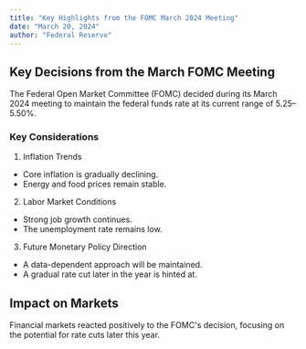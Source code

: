 ```yaml
---
title: "Key Highlights from the FOMC March 2024 Meeting"
date: "March 20, 2024"
author: "Federal Reserve"
---
```


## Key Decisions from the March FOMC Meeting

The Federal Open Market Committee (FOMC) decided during its March 2024 meeting to maintain the federal funds rate at its current range of 5.25–5.50%.

### Key Considerations

1. Inflation Trends
- Core inflation is gradually declining.
- Energy and food prices remain stable.

2. Labor Market Conditions
- Strong job growth continues.
- The unemployment rate remains low.

3. Future Monetary Policy Direction
- A data-dependent approach will be maintained.
- A gradual rate cut later in the year is hinted at.

## Impact on Markets

Financial markets reacted positively to the FOMC's decision, focusing on the potential for rate cuts later this year.